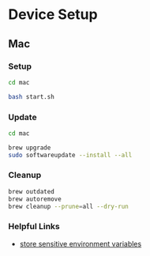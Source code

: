 # Device Setup

## Mac

### Setup

```zsh
cd mac

bash start.sh
```

### Update

```zsh
cd mac

brew upgrade
sudo softwareupdate --install --all
```

### Cleanup

```zsh
brew outdated
brew autoremove
brew cleanup --prune=all --dry-run
```

### Helpful Links

- [store sensitive environment variables](https://medium.com/@johnjjung/how-to-store-sensitive-environment-variables-on-macos-76bd5ba464f6)
